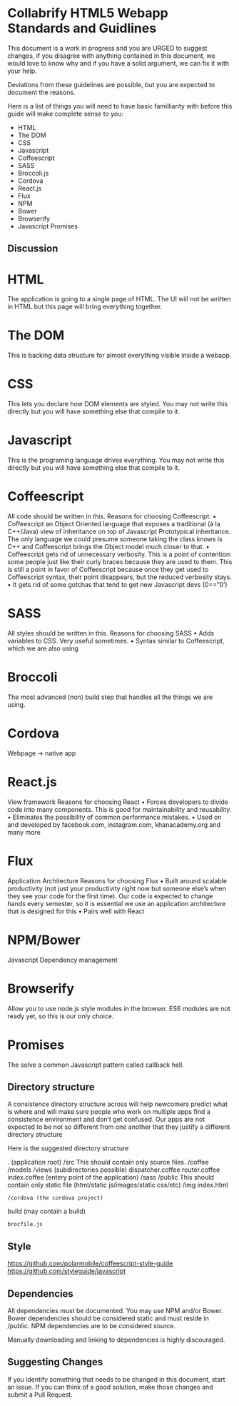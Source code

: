 Collabrify HTML5 Webapp Standards and Guidlines
==============================================

This document is a work in progress and you are URGED to suggest changes, if you disagree with anything contained in this document, we would love to know why and if you have a solid argument, we can fix it with your help.

Deviations from these guidelines are possible, but you are expected to document the reasons.

Here is a list of things you will need to have basic familliarity with before this guide will make complete sense to you:

* HTML
* The DOM
* CSS
* Javascript
* Coffeescript
* SASS
* Broccoli.js
* Cordova
* React.js
* Flux
* NPM
* Bower
* Browserify
* Javascript Promises

Discussion
----------

# HTML
The application is going to a single page of HTML. The UI will not be written in HTML but this page will bring everything together.

# The DOM
This is backing data structure for almost everything visible inside a webapp.

# CSS
This lets you declare how DOM elements are styled. You may not write this directly but you will have something else that compile to it. 

# Javascript
This is the programing language drives everything. You may not write this directly but you will have something else that compile to it. 

# Coffeescript
All code should be written in this.
Reasons for choosing Coffeescript:
•	Coffeescript an Object Oriented language that exposes a traditional (à la C++/Java) view of inheritance on top of Javascript Prototypical inheritance. The only language we could presume someone taking the class knows is C++  and Coffeescript brings the Object model much closer to that.
•	Coffeescript gets rid of unnecessary verbosity. This is a point of contention: some people just like their curly braces because they are used to them. This is still a point in favor of Coffeescript because once they get used to Coffeescript syntax, their point disappears, but the reduced verbosity stays.
•	It gets rid of some gotchas that tend to get new Javascript devs (0==”0’)

# SASS
All styles should be written in this.
Reasons for choosing SASS
•	Adds variables to CSS. Very useful sometimes.
•	Syntax similar to Coffeescript, which we are also using

# Broccoli
The most advanced (non) build step that handles all the things we are using.

# Cordova
Webpage -> native app

# React.js
View framework
Reasons for choosing React
•	Forces developers to divide code into many components. This is good for maintainability and reusability.
•	Eliminates the possibility of common performance mistakes.
•	Used on and developed by facebook.com, instagram.com, khanacademy.org and many more

# Flux
Application Architecture
Reasons for choosing Flux
•	Built around scalable productivity (not just your productivity right now but someone else’s when they see your code for the first time). Our code is expected to change hands every semester, so it is essential we use an application architecture that is designed for this
•	Pairs well with React

# NPM/Bower
Javascript Dependency management

# Browserify
Allow you to use node.js style modules in the browser. ES6 modules are not ready yet, so this is our only choice.

# Promises
The solve a common Javascript pattern called callback hell.

Directory structure
------------------
A consistence directory structure across will help newcomers predict what is where and will make sure people who work on multiple apps find a consistence environment and don’t get confused. Our apps are not expected to be not so different from one another that they justify a different directory structure

Here is the suggested directory structure

. (application root)
	/src
	This should contain only source files.
		/coffee 
			/models
			/views (subdirectories possible)
			dispatcher.coffee
			router.coffee
			index.coffee (entery point of the application)
		/sass
	/public
	This should contain only static file (html/static js/images/static css/etc)
		/img
		index.html
	
	/cordova (the cordova project)
build (may contain a build)
	
	brocfile.js

Style
-----
https://github.com/polarmobile/coffeescript-style-guide
https://github.com/styleguide/javascript


Dependencies
-----------
All dependencies must be documented. You may use NPM and/or Bower. Bower dependencies should be considered static and must reside in /public. NPM dependencies are to be considered source.

Manually downloading and linking to dependencies is highly discouraged.

Suggesting Changes
------------------
If you identify something that needs to be changed in this document, start an issue. If you can think of a good solution, make those changes and submit a Pull Request.


